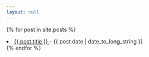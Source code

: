 ```yaml
---
layout: null
---
```

{% for post in site.posts %}
<li>
  <a href="{{ post.url }}">
    {{ post.title }}
  </a>
  - <time datetime="{{ post.date | date: "%Y-%m-%d" }}">{{ post.date | date_to_long_string }}</time>
</li>
{% endfor %}
